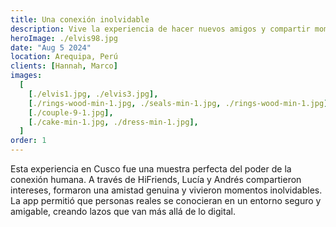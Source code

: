 ```yaml
---
title: Una conexión inolvidable
description: Vive la experiencia de hacer nuevos amigos y compartir momentos auténticos desde cualquier rincón del Perú.
heroImage: ./elvis98.jpg
date: "Aug 5 2024"
location: Arequipa, Perú
clients: [Hannah, Marco]
images:
  [
    [./elvis1.jpg, ./elvis3.jpg],
    [./rings-wood-min-1.jpg, ./seals-min-1.jpg, ./rings-wood-min-1.jpg],
    [./couple-9-1.jpg],
    [./cake-min-1.jpg, ./dress-min-1.jpg],
  ]
order: 1
---
```


Esta experiencia en Cusco fue una muestra perfecta del poder de la conexión humana. A través de HiFriends, Lucía y Andrés compartieron intereses, formaron una amistad genuina y vivieron momentos inolvidables. La app permitió que personas reales se conocieran en un entorno seguro y amigable, creando lazos que van más allá de lo digital.
